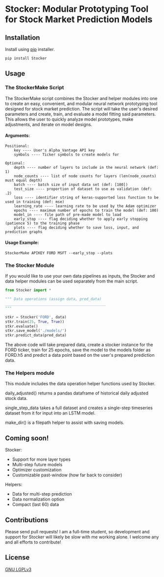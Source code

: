 # Stocker: Modular Prototyping Tool for Stock Market Prediction Models

## Installation

Install using [pip](https://pip.pypa.io/en/stable/) installer.

```bash
pip install Stocker
```

## Usage

### The StockerMake Script

The StockerMake script combines the Stocker and helper modules into one to create an easy, convenient, and modular neural network prototyping tool designed for stock market prediction. The script will take the user's desired parameters and create, train, and evaluate a model fitting said parameters. This allows the user to quickly analyze model prototypes, make adjustments, and iterate on model designs.

#### Arguments:
    Positional:
        key ---- User's Alpha_Vantage API key
        symbols ---- Ticker symbols to create models for

    Optional:
        depth ---- number of layers to include in the neural network (def: 1)
        node_counts ---- list of node counts for layers (len(node_counts) must equal depth)
        batch ---- batch size of input data set (def: [100])
        test_size ---- proportion of dataset to use as validation (def: .2)
        loss ---- identifier string of keras-supported loss function to be used in training (def: mse)
        learning_rate ---- learning rate to be used by the Adam optimizer
        epochs ---- maximum number of epochs to train the model (def: 100)
        model_in ---- file path of pre-made model to load
        early_stop ---- flag deciding whether to apply early stopping (patience 5) to the training phase
        plots ---- flag deciding whether to save loss, input, and prediction graphs

#### Usage Example:
    StockerMake APIKEY FORD MSFT --early_stop --plots

### The Stocker Module

If you would like to use your own data pipelines as inputs, the Stocker and data helper modules can be used separately from the main script.

```Python
from Stocker import *

""" Data operations (assign data, pred_data)
______________________________________________
"""

stkr = Stocker('FORD', data)
stkr.train(25, True, True))
stkr.evaluate()
stkr.save_model('./models/')
stkr.predict_data(pred_data)
```
The above code will take prepared data, create a stocker instance for the FORD ticker, train for 25 epochs, save the model to the models folder as FORD.h5 and predict a data point based on the user's prepared prediction data.

### The Helpers module

This module includes the data operation helper functions used by Stocker.

daily_adjusted() returns a pandas dataframe of historical daily adjusted stock data.

single_step_data takes a full dataset and creates a single-step timeseries dataset from it for input into an LSTM model.

make_dir() is a filepath helper to assist with saving models.

## Coming soon!

Stocker:
- Support for more layer types
- Multi-step future models
- Optimizer customization
- Customizable past-window (how far back to consider)

Helpers:
- Data for multi-step prediction
- Data normalization option
- Compact (last 60) data

## Contributions

Please send pull requests! I am a full-time student, so development and support for Stocker will likely be slow with me working alone. I welcome any and all efforts to contribute!

## License

[GNU LGPLv3](https://choosealicense.com/licenses/lgpl-3.0/)